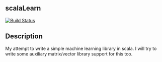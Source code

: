scalaLearn
-----------
[![Build Status](https://travis-ci.org/ssarangi/scalaLearn.svg?branch=master)](https://travis-ci.org/ssarangi/scalaLearn)

Description
-----------
My attempt to write a simple machine learning library in scala. I will try to write some auxiliary matrix/vector library support for this too.
